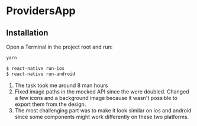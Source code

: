 # ProvidersApp

## Installation

Open a Terminal in the project root and run:

```sh
yarn

$ react-native run-ios
$ react-native run-android
```

1. The task took me around 8 man hours
2. Fixed image paths in the mocked API since the were doubled. Changed a few icons and a background image because it wasn't possible to export them from the design.
3. The most challenging part was to make it look similar on ios and android since some components might work differently on these two platforms.
